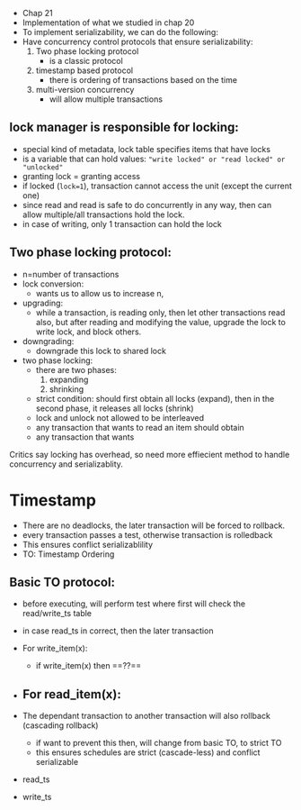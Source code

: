 - Chap 21
- Implementation of what we studied in chap 20
- To implement serializability, we can do the following:
- Have concurrency control protocols that ensure serializability:
	1) Two phase locking protocol
		- is a classic protocol
	2) timestamp based protocol
		- there is ordering of transactions based on the time
	3) multi-version concurrency 
		- will allow multiple transactions

## lock manager is responsible for locking: 
- special kind of metadata, lock table specifies items that have locks
- is a variable that can hold values: `"write locked" or "read locked" or "unlocked"`
- granting lock = granting access
- if locked (`lock=1`), transaction cannot access the unit (except the current one)
- since read and read is safe to do concurrently in any way, then can allow multiple/all transactions hold the lock.
- in case of writing, only 1 transaction can hold the lock 
## Two phase locking protocol:
- n=number of transactions
- lock conversion:
	- wants us to allow us to increase n,
- upgrading:
	- while a transaction, is reading only, then let other transactions read also, but after reading and modifying the value, upgrade the lock to write lock, and block others. 
- downgrading:
	- downgrade this lock to shared lock
- two phase locking:
	- there are two phases:
		1) expanding
		2) shrinking
	- strict condition: should first obtain all locks (expand), then in the second phase, it releases all locks (shrink)
	- lock and unlock not allowed to be interleaved
	- any transaction that wants to read an item should obtain 
	- any transaction that wants 

Critics say locking has overhead, so need more effiecient method to handle concurrency and serializablity.

# Timestamp
- There are no deadlocks, the later transaction will be forced to rollback.
- every transaction passes a test, otherwise transaction is rolledback
- This ensures conflict serializablility
- TO: Timestamp Ordering
## Basic TO protocol:
- before executing, will perform test where first will check the read/write_ts table
- in case read_ts in correct, then the later transaction 
- For write_item(x):
	- if write_item(x) then ==??==
- For read_item(x):
	- 

- The dependant transaction to another transaction will also rollback (cascading rollback)
	- if want to prevent this then, will change from basic TO, to strict TO
	- this ensures schedules are strict (cascade-less) and conflict serializable
- read_ts
- write_ts

